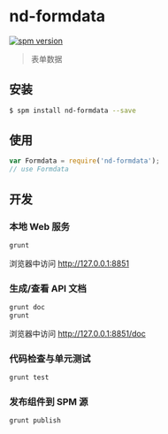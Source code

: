 # nd-formdata

[![spm version](http://spmjs.io/badge/nd-formdata)](http://spmjs.io/package/nd-formdata)

> 表单数据

## 安装

```bash
$ spm install nd-formdata --save
```

## 使用

```js
var Formdata = require('nd-formdata');
// use Formdata
```
## 开发

### 本地 Web 服务

```bash
grunt
```

浏览器中访问 http://127.0.0.1:8851

### 生成/查看 API 文档

```bash
grunt doc
grunt
```

浏览器中访问 http://127.0.0.1:8851/doc

### 代码检查与单元测试

```bash
grunt test
```

### 发布组件到 SPM 源

```bash
grunt publish
```
